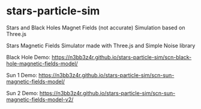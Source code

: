 # stars-particle-sim
Stars and Black Holes Magnet Fields (not accurate) Simulation based on Three.js

Stars Magnetic Fields Simulator made with Three.js and Simple Noise library

Black Hole Demo: https://n3bb3z4r.github.io/stars-particle-sim/scn-black-hole-magnetic-fields-model/

Sun 1 Demo: https://n3bb3z4r.github.io/stars-particle-sim/scn-sun-magnetic-fields-model/

Sun 2 Demo: https://n3bb3z4r.github.io/stars-particle-sim/scn-sun-magnetic-fields-model-v2/
